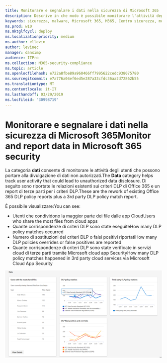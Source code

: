```yaml
---
title: Monitorare e segnalare i dati nella sicurezza di Microsoft 365
description: Descrive in che modo è possibile monitorare l'attività degli utenti che potrebbe causare la divulgazione di dati non autorizzati.
keywords: sicurezza, malware, Microsoft 365, M365, Centro sicurezza, monitoraggio, report, dati
ms.prod: w10
ms.mktglfcycl: deploy
ms.localizationpriority: medium
ms.author: ellevin
author: levinec
manager: dansimp
audience: ITPro
ms.collection: M365-security-compliance
ms.topic: article
ms.openlocfilehash: e722a8fbe89a960466ff7995622cedc938075780
ms.sourcegitcommit: e7a776a04ef6ed5e287a33cfdc36aa2d72862b55
ms.translationtype: MT
ms.contentlocale: it-IT
ms.lasthandoff: 03/29/2019
ms.locfileid: "30998719"
---
```

# <a name="monitor-and-report-data-in-microsoft-365-security"></a><span data-ttu-id="16ff4-104">Monitorare e segnalare i dati nella sicurezza di Microsoft 365</span><span class="sxs-lookup"><span data-stu-id="16ff4-104">Monitor and report data in Microsoft 365 security</span></span>

<span data-ttu-id="16ff4-105">La categoria **dati** consente di monitorare le attività degli utenti che possono portare alla divulgazione di dati non autorizzati.</span><span class="sxs-lookup"><span data-stu-id="16ff4-105">The **Data** category helps track user activity that could lead to unauthorized data disclosure.</span></span> <span data-ttu-id="16ff4-106">Di seguito sono riportate le relazioni esistenti sui criteri DLP di Office 365 e un report di terze parti per i criteri DLP.</span><span class="sxs-lookup"><span data-stu-id="16ff4-106">These are the rework of existing Office 365 DLP policy reports plus a 3rd party DLP policy match report.</span></span>

<span data-ttu-id="16ff4-107">È possibile visualizzare:</span><span class="sxs-lookup"><span data-stu-id="16ff4-107">You can see:</span></span>

* <span data-ttu-id="16ff4-108">Utenti che condividono la maggior parte dei file dalle app Cloud</span><span class="sxs-lookup"><span data-stu-id="16ff4-108">Users who share the most files from cloud apps</span></span>
* <span data-ttu-id="16ff4-109">Quante corrispondenze di criteri DLP sono state eseguite</span><span class="sxs-lookup"><span data-stu-id="16ff4-109">How many DLP policy matches occurred</span></span>
* <span data-ttu-id="16ff4-110">Numero di sostituzioni dei criteri DLP o falsi positivi riportati</span><span class="sxs-lookup"><span data-stu-id="16ff4-110">How many DLP policies overrides or false positives are reported</span></span>
* <span data-ttu-id="16ff4-111">Quante corrispondenze di criteri DLP sono state verificate in servizi cloud di terze parti tramite Microsoft cloud app Security</span><span class="sxs-lookup"><span data-stu-id="16ff4-111">How many DLP policy matches happened in 3rd party cloud services via Microsoft Cloud App Security</span></span>

![Categoria di dati di monitoraggio della pagina report di &](./media/security-docs/data.png)
